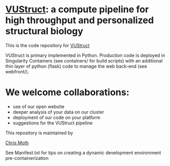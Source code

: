 # [VUStruct](https://pubmed.ncbi.nlm.nih.gov/39149406/): a compute pipeline for high throughput and personalized structural biology

This is the code repository for [VUStruct](https://meilerlab.org/VUStruct)

VUStruct is primary implemented in Python.  Production code is deployed in Singularity Containers (see containers/ for build scripts) with
an additional thin layer of python (flask) code to manage the web back-end  (see webfront/).

# We welcome collaborations:

- use of our open website
- deeper analysis of your data on our cluster
- deployment of our code on your platform
- suggestions for the VUStruct pipeline

This repository is maintained by

[Chris Moth](https://meilerlab.org/user/mothc/)


See Manifest.txt for tips on creating a dynamic development environment pre-containerization
